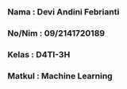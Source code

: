 ### Nama    : Devi Andini Febrianti
### No/Nim  : 09/2141720189
### Kelas   : D4TI-3H
### Matkul  : Machine Learning
